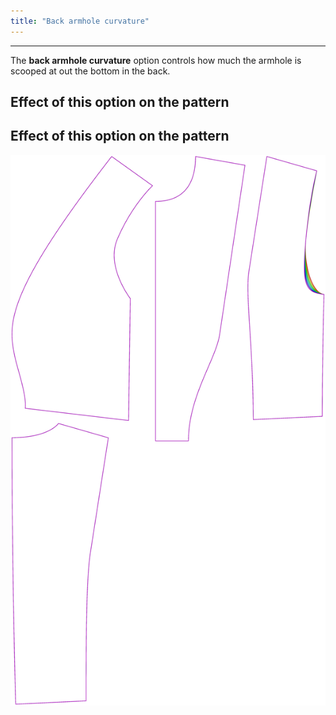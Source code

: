 ```yaml
---
title: "Back armhole curvature"
---
```


***

The **back armhole curvature** option controls how much the armhole is scooped at out the bottom in the back.

## Effect of this option on the pattern

## Effect of this option on the pattern

![This image shows the effect of this option by superimposing several variants that have a different value for this option](noble_backarmholecurvature_sample.svg "Effect of this option on the pattern")
